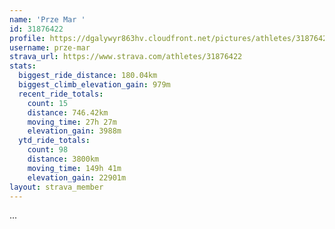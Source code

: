 ```yaml
---
name: 'Prze Mar '
id: 31876422
profile: https://dgalywyr863hv.cloudfront.net/pictures/athletes/31876422/22548952/4/large.jpg
username: prze-mar
strava_url: https://www.strava.com/athletes/31876422
stats:
  biggest_ride_distance: 180.04km
  biggest_climb_elevation_gain: 979m
  recent_ride_totals:
    count: 15
    distance: 746.42km
    moving_time: 27h 27m
    elevation_gain: 3988m
  ytd_ride_totals:
    count: 98
    distance: 3800km
    moving_time: 149h 41m
    elevation_gain: 22901m
layout: strava_member
--- 
```

...
